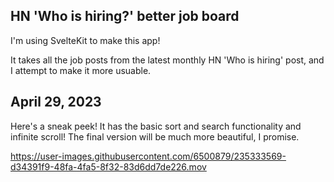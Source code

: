 ## HN 'Who is hiring?' better job board

I'm using SvelteKit to make this app!

It takes all the job posts from the latest monthly HN 'Who is hiring' post, and I attempt to make it more usuable.

## April 29, 2023
Here's a sneak peek! It has the basic sort and search functionality and infinite scroll!
The final version will be much more beautiful, I promise.

https://user-images.githubusercontent.com/6500879/235333569-d34391f9-48fa-4fa5-8f32-83d6dd7de226.mov
